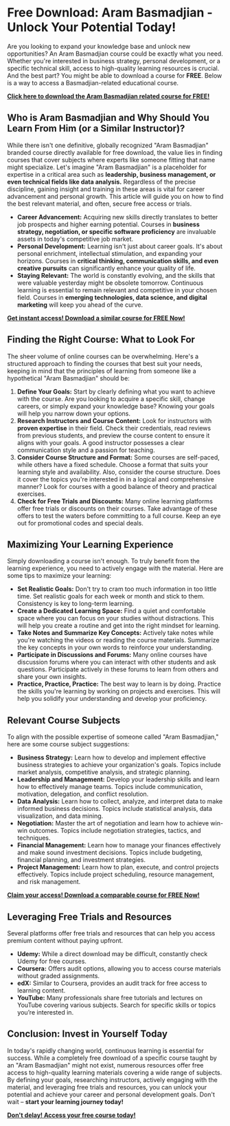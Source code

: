 # Free Download: Aram Basmadjian - Unlock Your Potential Today!

Are you looking to expand your knowledge base and unlock new opportunities? An Aram Basmadjian course could be exactly what you need. Whether you're interested in business strategy, personal development, or a specific technical skill, access to high-quality learning resources is crucial. And the best part? You might be able to download a course for **FREE**. Below is a way to access a Basmadjian-related educational course.

[**Click here to download the Aram Basmadjian related course for FREE!**](https://udemywork.com/aram-basmadjian)

## Who is Aram Basmadjian and Why Should You Learn From Him (or a Similar Instructor)?

While there isn't one definitive, globally recognized "Aram Basmadjian" branded course directly available for free download, the value lies in finding courses that cover subjects where experts like someone fitting that name might specialize. Let's imagine "Aram Basmadjian" is a placeholder for expertise in a critical area such as **leadership, business management, or even technical fields like data analysis.** Regardless of the precise discipline, gaining insight and training in these areas is vital for career advancement and personal growth. This article will guide you on how to find the best relevant material, and often, secure free access or trials.

*   **Career Advancement:** Acquiring new skills directly translates to better job prospects and higher earning potential. Courses in **business strategy, negotiation, or specific software proficiency** are invaluable assets in today's competitive job market.
*   **Personal Development:** Learning isn't just about career goals. It's about personal enrichment, intellectual stimulation, and expanding your horizons. Courses in **critical thinking, communication skills, and even creative pursuits** can significantly enhance your quality of life.
*   **Staying Relevant:** The world is constantly evolving, and the skills that were valuable yesterday might be obsolete tomorrow. Continuous learning is essential to remain relevant and competitive in your chosen field. Courses in **emerging technologies, data science, and digital marketing** will keep you ahead of the curve.

[**Get instant access! Download a similar course for FREE Now!**](https://udemywork.com/aram-basmadjian)

## Finding the Right Course: What to Look For

The sheer volume of online courses can be overwhelming. Here's a structured approach to finding the courses that best suit your needs, keeping in mind that the principles of learning from someone like a hypothetical "Aram Basmadjian" should be:

1.  **Define Your Goals:** Start by clearly defining what you want to achieve with the course. Are you looking to acquire a specific skill, change careers, or simply expand your knowledge base? Knowing your goals will help you narrow down your options.
2.  **Research Instructors and Course Content:** Look for instructors with **proven expertise** in their field. Check their credentials, read reviews from previous students, and preview the course content to ensure it aligns with your goals. A good instructor possesses a clear communication style and a passion for teaching.
3.  **Consider Course Structure and Format:** Some courses are self-paced, while others have a fixed schedule. Choose a format that suits your learning style and availability. Also, consider the course structure. Does it cover the topics you're interested in in a logical and comprehensive manner? Look for courses with a good balance of theory and practical exercises.
4.  **Check for Free Trials and Discounts:** Many online learning platforms offer free trials or discounts on their courses. Take advantage of these offers to test the waters before committing to a full course. Keep an eye out for promotional codes and special deals.

## Maximizing Your Learning Experience

Simply downloading a course isn't enough. To truly benefit from the learning experience, you need to actively engage with the material. Here are some tips to maximize your learning:

*   **Set Realistic Goals:** Don't try to cram too much information in too little time. Set realistic goals for each week or month and stick to them. Consistency is key to long-term learning.
*   **Create a Dedicated Learning Space:** Find a quiet and comfortable space where you can focus on your studies without distractions. This will help you create a routine and get into the right mindset for learning.
*   **Take Notes and Summarize Key Concepts:** Actively take notes while you're watching the videos or reading the course materials. Summarize the key concepts in your own words to reinforce your understanding.
*   **Participate in Discussions and Forums:** Many online courses have discussion forums where you can interact with other students and ask questions. Participate actively in these forums to learn from others and share your own insights.
*   **Practice, Practice, Practice:** The best way to learn is by doing. Practice the skills you're learning by working on projects and exercises. This will help you solidify your understanding and develop your proficiency.

## Relevant Course Subjects

To align with the possible expertise of someone called "Aram Basmadjian," here are some course subject suggestions:

*   **Business Strategy:** Learn how to develop and implement effective business strategies to achieve your organization's goals. Topics include market analysis, competitive analysis, and strategic planning.
*   **Leadership and Management:** Develop your leadership skills and learn how to effectively manage teams. Topics include communication, motivation, delegation, and conflict resolution.
*   **Data Analysis:** Learn how to collect, analyze, and interpret data to make informed business decisions. Topics include statistical analysis, data visualization, and data mining.
*   **Negotiation:** Master the art of negotiation and learn how to achieve win-win outcomes. Topics include negotiation strategies, tactics, and techniques.
*   **Financial Management:** Learn how to manage your finances effectively and make sound investment decisions. Topics include budgeting, financial planning, and investment strategies.
*   **Project Management:** Learn how to plan, execute, and control projects effectively. Topics include project scheduling, resource management, and risk management.

[**Claim your access! Download a comparable course for FREE Now!**](https://udemywork.com/aram-basmadjian)

## Leveraging Free Trials and Resources

Several platforms offer free trials and resources that can help you access premium content without paying upfront.

*   **Udemy:** While a direct download may be difficult, constantly check Udemy for free courses.
*   **Coursera:** Offers audit options, allowing you to access course materials without graded assignments.
*   **edX:** Similar to Coursera, provides an audit track for free access to learning content.
*   **YouTube:** Many professionals share free tutorials and lectures on YouTube covering various subjects. Search for specific skills or topics you’re interested in.

## Conclusion: Invest in Yourself Today

In today's rapidly changing world, continuous learning is essential for success. While a completely free download of a specific course taught by an "Aram Basmadjian" might not exist, numerous resources offer free access to high-quality learning materials covering a wide range of subjects. By defining your goals, researching instructors, actively engaging with the material, and leveraging free trials and resources, you can unlock your potential and achieve your career and personal development goals. Don't wait – **start your learning journey today!**

[**Don't delay! Access your free course today!**](https://udemywork.com/aram-basmadjian)
